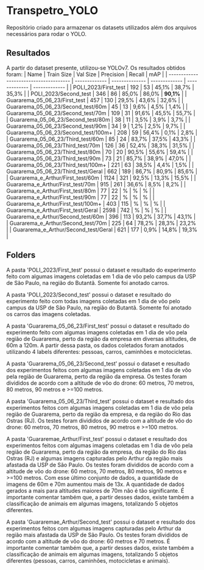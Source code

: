 # Transpetro_YOLO
Repositório criado para armazenar os datasets utilizados além dos arquivos necessários para rodar o YOLO.

## Resultados
A partir do dataset presente, utilizou-se YOLOv7. Os resultados obtidos foram:
|                   Name                   |   Train Size  |    Val Size   |   Precision   |    Recall     |      mAP      |
|  --------------------------------------  | ------------- | -------------- | ------------- | ------------- | ------------- |
|            POLI_2023/First_test          |      192      |        53      |     45,1%     |     38,7%     |     35,3%     |
|            POLI_2023/Second_test         |      346      |        86      |     85,0%     |     86,0%     |     **90,1%**     |
|        Guararema_05_06_23/First_test     |      457      |       130      |     29,5%     |     43,6%     |     32,6%     |
|     Guararema_05_06_23/Second_test/60m   |       45      |        13      |      9,6%     |      4,5%     |      1,4%     |
|     Guararema_05_06_23/Second_test/70m   |      109      |        31      |     91,6%     |     45,5%     |     55,7%     |
|     Guararema_05_06_23/Second_test/80m   |       38      |        11      |      3,5%     |      3,9%     |      3,7%     |
|     Guararema_05_06_23/Second_test/90m   |       34      |         9      |      1,2%     |      2,5%     |      9,7%     |
|    Guararema_05_06_23/Second_test/100m+  |      208      |        59      |     56,4%     |      0,1%     |      2,8%     |
|     Guararema_05_06_23/Third_test/60m    |       85      |        24      |     83,7%     |     37,5%     |     43,3%     |
|     Guararema_05_06_23/Third_test/70m    |      126      |        36      |     52,4%     |     38,3%     |     31,5%     |
|     Guararema_05_06_23/Third_test/80m    |       70      |        20      |     90,5%     |     55,6%     |     59,4%     |
|     Guararema_05_06_23/Third_test/90m    |       73      |        21      |     85,7%     |     38,9%     |     47,0%     |
|    Guararema_05_06_23/Third_test/100m+   |      221      |        63      |     38,5%     |      4,4%     |      1,5%     |
|    Guararema_05_06_23/Third_test/Geral   |      662      |       189      |     86,7%     |     80,9%     |     85,6%     |
|     Guararema_e_Arthur/First_test/60m    |     1124      |       321      |     92,5%     |     13,3%     |     15,5%     |
|     Guararema_e_Arthur/First_test/70m    |      915      |       261      |     36,6%     |      8,5%     |      8,2%     |
|     Guararema_e_Arthur/First_test/80m    |       77      |        22      |     %     |     %     |     %     |
|     Guararema_e_Arthur/First_test/90m    |       77      |        22      |     %     |       %     |     %     |
|    Guararema_e_Arthur/First_test/100m+   |      403      |       115      |     %     |      %     |      %     |
|    Guararema_e_Arthur/First_test/Geral   |     2598      |       742      |     %     |       %     |     %     |
|    Guararema_e_Arthur/Second_test/60m    |      396      |       113      |     93,2%     |      37,7%     |    43,1%     |
|    Guararema_e_Arthur/Second_test/70m    |      225      |        64      |     78,2%     |      28,3%     |    23,2%     |
|   Guararema_e_Arthur/Second_test/Geral   |      621      |       177      |      0,9%     |      14,8%     |    19,3%     |

## Folders
A pasta 'POLI_2023/First_test' possui o dataset e resultado do experimento feito com algumas imagens coletadas em 1 dia de vôo pelo campus da USP de São Paulo, na região do Butantã. Somente foi anotado carros.

A pasta 'POLI_2023/Second_test' possui o dataset e resultado do experimento feito com todas imagens coletadas em 1 dia de vôo pelo campus da USP de São Paulo, na região do Butantã. Somente foi anotado os carros das imagens coletadas.

A pasta 'Guararema_05_06_23/First_test' possui o dataset e resultado do experimento feito com algumas imagens coletadas em 1 dia de vôo pela região de Guararema, perto da região da empresa em diversas altitudes, de 60m a 120m. A partir dessa pasta, os dados coletados foram anotados utilizando 4 labels diferentes: pessoas, carros, caminhões e motocicletas.

A pasta 'Guararema_05_06_23/Second_test' possui o dataset e resultado dos experimentos feitos com algumas imagens coletadas em 1 dia de vôo pela região de Guararema, perto da região da empresa. Os testes foram divididos de acordo com a altitude de vôo do drone: 60 metros, 70 metros, 80 metros, 90 metros e >=100 metros.

A pasta 'Guararema_05_06_23/Third_test' possui o dataset e resultado dos experimentos feitos com algumas imagens coletadas em 1 dia de vôo pela região de Guararema, perto da região da empresa, e da região do Rio das Ostras (RJ). Os testes foram divididos de acordo com a altitude de vôo do drone: 60 metros, 70 metros, 80 metros, 90 metros e >=100 metros.

A pasta 'Guararemae_Arthur/First_test' possui o dataset e resultado dos experimentos feitos com algumas imagens coletadas em 1 dia de vôo pela região de Guararema, perto da região da empresa, da região do Rio das Ostras (RJ) e algumas imagens capturadas pelo Arthur da região mais afastada da USP de São Paulo. Os testes foram divididos de acordo com a altitude de vôo do drone: 60 metros, 70 metros, 80 metros, 90 metros e >=100 metros. Com esse último conjunto de dados, a quantidade de imagens de 60m e 70m aumentou mais de 13x. A quantidade de dados gerados a mais para altitudes maiores de 70m não é tão significante. É importante comentar também que, a partir desses dados, existe também a classificação de animais em algumas imagens, totalizando 5 objetos diferentes.

A pasta 'Guararemae_Arthur/Second_test' possui o dataset e resultado dos experimentos feitos com algumas imagens capturadas pelo Arthur da região mais afastada da USP de São Paulo. Os testes foram divididos de acordo com a altitude de vôo do drone: 60 metros e 70 metros. É importante comentar também que, a partir desses dados, existe também a classificação de animais em algumas imagens, totalizando 5 objetos diferentes (pessoas, carros, caminhões, motocicletas e animais).